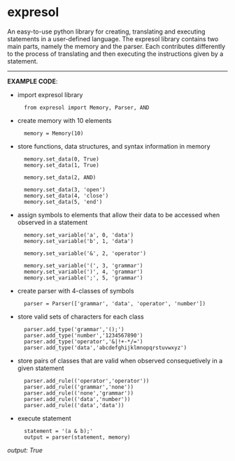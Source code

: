 # expresol

An easy-to-use python library for creating, translating and executing statements in a user-defined language. The expresol library contains two main parts, namely the memory and the parser. Each contributes differently to the process of translating and then executing the instructions given by a statement.

---

__EXAMPLE CODE__:

- import expresol library
        
        from expresol import Memory, Parser, AND

- create memory with 10 elements

        memory = Memory(10)

- store functions, data structures, and syntax information in memory  

        memory.set_data(0, True)
        memory.set_data(1, True)
        
        memory.set_data(2, AND)

        memory.set_data(3, 'open')
        memory.set_data(4, 'close')
        memory.set_data(5, 'end')

- assign symbols to elements that allow their data to be accessed when observed in a statement 

        memory.set_variable('a', 0, 'data')
        memory.set_variable('b', 1, 'data')
        
        memory.set_variable('&', 2, 'operator')
 
        memory.set_variable('(', 3, 'grammar')
        memory.set_variable(')', 4, 'grammar')
        memory.set_variable(';', 5, 'grammar')

- create parser with 4-classes of symbols

        parser = Parser(['grammar', 'data', 'operator', 'number'])

- store valid sets of characters for each class

        parser.add_type('grammar','();')
        parser.add_type('number','1234567890')
        parser.add_type('operator','&|!+-*/=')
        parser.add_type('data','abcdefghijklmnopqrstuvwxyz')

- store pairs of classes that are valid when observed consequetively in a given statement

        parser.add_rule(('operator','operator'))
        parser.add_rule(('grammar','none'))
        parser.add_rule(('none','grammar'))
        parser.add_rule(('data','number'))
        parser.add_rule(('data','data'))

- execute statement

        statement = '(a & b);'
        output = parser(statement, memory)
        
*output: True*
